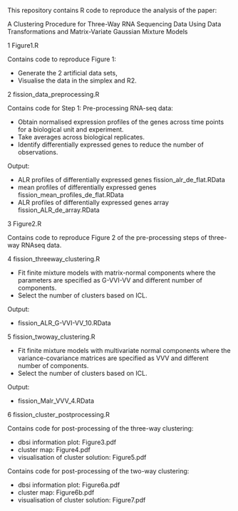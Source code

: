 This repository contains R code to reproduce the analysis of the
paper:

A Clustering Procedure for Three-Way RNA Sequencing Data Using Data
Transformations and Matrix-Variate Gaussian Mixture Models

1 Figure1.R

Contains code to reproduce Figure 1:
- Generate the 2 artificial data sets,
- Visualise the data in the simplex and R2.

2 fission_data_preprocessing.R

Contains code for Step 1: Pre-processing RNA-seq data:

- Obtain normalised expression profiles of the genes across time
  points for a biological unit and experiment.
- Take averages across biological replicates.
- Identify differentially expressed genes to reduce the number of
  observations.

Output:
- ALR profiles of differentially expressed genes
  fission_alr_de_flat.RData
- mean profiles of differentially expressed genes
  fission_mean_profiles_de_flat.RData
- ALR profiles of differentially expressed genes array
  fission_ALR_de_array.RData
  
3 Figure2.R

Contains code to reproduce Figure 2 of the pre-processing steps of
three-way RNAseq data.

4 fission_threeway_clustering.R

- Fit finite mixture models with matrix-normal components where the
  parameters are specified as G-VVI-VV and different number of
  components.
- Select the number of clusters based on ICL.

Output:
- fission_ALR_G-VVI-VV_10.RData

5 fission_twoway_clustering.R

- Fit finite mixture models with multivariate normal components where
  the variance-covariance matrices are specified as VVV and different
  number of components.
- Select the number of clusters based on ICL.

Output:
- fission_Malr_VVV_4.RData

6 fission_cluster_postprocessing.R

Contains code for post-processing of the three-way clustering:
- dbsi information plot: Figure3.pdf
- cluster map: Figure4.pdf
- visualisation of cluster solution: Figure5.pdf

Contains code for post-processing of the two-way clustering:
- dbsi information plot: Figure6a.pdf
- cluster map: Figure6b.pdf
- visualisation of cluster solution: Figure7.pdf
